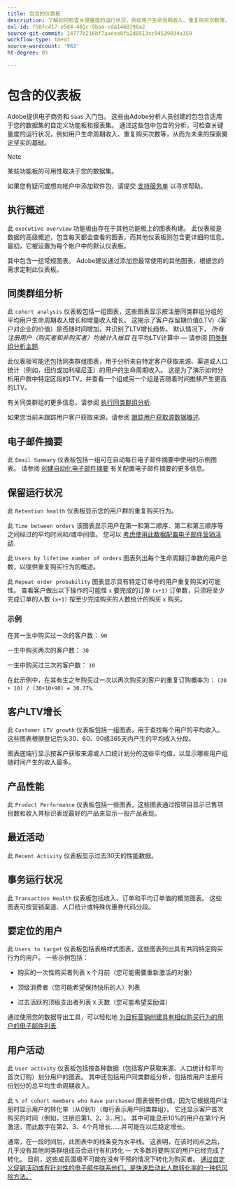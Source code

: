 ```yaml
---
title: 包含的仪表板
description: 了解如何检查关键量度的运行状况，例如用户生命周期收入、重复购买次数等，从而为未来的探索奠定坚实的基础。
exl-id: f50fc417-e5d4-401c-9baa-cda1468196a2
source-git-commit: 14777b216bf7aaeea0fb2d0513cc94539034a359
workflow-type: tm+mt
source-wordcount: '962'
ht-degree: 0%

---
```


# 包含的仪表板

Adobe提供电子商务和 `SaaS` 入门包。 这些由Adobe分析人员创建的包包含适用于您的数据集的自定义功能板和报表集。 通过这些包中包含的分析，可检查关键量度的运行状况，例如用户生命周期收入、重复购买次数等，从而为未来的探索奠定坚实的基础。

>[!NOTE]
>
>某些功能板的可用性取决于您的数据集。

如果您有疑问或想向帐户中添加软件包，请提交 [支持服务单](https://experienceleague.adobe.com/docs/commerce-knowledge-base/kb/troubleshooting/miscellaneous/mbi-service-policies.html?lang=en) 以寻求帮助。

## 执行概述

此 `executive overview` 功能板由存在于其他功能板上的图表构建。 此仪表板是数据的高级概述，包含每天都会查看的图表，而其他仪表板则包含更详细的信息。 最初，它被设置为每个帐户中的默认仪表板。

其中包含一组常规图表。 Adobe建议通过添加您最常使用的其他图表，根据您的需求定制此仪表板。

## 同类群组分析

此 `cohort analysis` 仪表板包括一组图表，这些图表显示按注册同类群组分组的平均用户生命周期收入增长和增量收入增长。 这揭示了客户存留期价值(LTV)（客户对企业的价值）是否随时间增加，并识别了LTV增长趋势。 默认情况下， *所有注册用户（购买者和非购买者）均被计入帐目* 在平均LTV计算中 — 请参阅 [同类群组分析主题](../../data-analyst/dev-reports/cohort-rpt-bldr.md).

此仪表板可能还包括同类群组图表，用于分析来自特定客户获取来源、渠道或人口统计（例如，纽约或加利福尼亚）的用户的生命周期收入。 这是为了演示如何分析用户群中特定区段的LTV，并查看一个组或另一个组是否随着时间推移产生更高的LTV。

有关同类群组的更多信息，请参阅 [执行同类群组分析](../../data-analyst/dev-reports/cohort-rpt-bldr.md).

如果您当前未跟踪用户客户获取来源，请参阅 [跟踪用户获取源数据概述](../../data-analyst/analysis/google-track-user-acq.md).

## 电子邮件摘要

此 `Email Summary` 仪表板包括一组可在自动每日电子邮件摘要中使用的示例图表。 请参阅 [创建自动化电子邮件摘要](../../data-user/export-data/email-summaries.md) 有关配置电子邮件摘要的更多信息。  

## 保留运行状况

此 `Retention health` 仪表板显示您的用户群的重复购买行为。

此 `Time between orders` 该图表显示用户在第一和第二顺序、第二和第三顺序等之间经过的平均时间和/或中间值。 您可以 [考虑使用此数据配置电子邮件营销活动](http://blog.rjmetrics.com/acting-on-marketing-data-in-your-rjmetrics-online-dashboard/).

此 `Users by lifetime number of orders` 图表列出每个生命周期订单数的用户总数，以提供重复购买行为的概述。  

此 `Repeat order probability` 图表显示具有特定订单号的用户重复购买的可能性。 查看客户做出以下操作的可能性 `x` 要完成的订单 `(x+1)` 订单数，只须将至少完成订单的人数 `(x+1)` 按至少完成购买的人数统计的购买 `x` 购买。

### 示例

在其一生中购买过一次的客户数： `90`

一生中购买两次的客户数： `30`

一生中购买过三次的客户数： `10`

在此示例中，在其有生之年购买过一次以再次购买的客户的重复订购概率为： `(30 + 10) / (30+10+90) = 30.77%`.

## 客户LTV增长

此 `Customer LTV growth` 仪表板包括一组图表，用于查找每个用户的平均收入。 这些图表根据登记后头30、60、90或365天内产生的平均收入分段。  

图表底端行显示按客户获取来源或人口统计划分的这些平均值，以显示哪些用户组随时间产生的收入最多。

## 产品性能

此 `Product Performance` 仪表板包括一些图表，这些图表通过按项目显示已售项目数和收入并标识表现最好的产品来显示一般产品表现。

## 最近活动

此 `Recent Activity` 仪表板显示过去30天的性能数据。

## 事务运行状况

此 `Transaction Health` 仪表板包括收入、订单和平均订单值的概览图表。 这些图表可按营销渠道、人口统计或特殊优惠券代码分段。

## 要定位的用户

此 `Users to target` 仪表板包括表格样式图表，这些图表列出具有共同特定购买行为的用户。 一些示例包括：

* 购买的一次性购买者列表 `X` 个月前（您可能需要重新激活的对象）

* 顶级消费者（您可能希望保持快乐的人）列表

* 过去活跃的顶级支出者列表 `X` 天数（您可能希望奖励谁）

通过使用您的数据导出工具，可以轻松地 [为目标营销创建具有相似购买行为的用户的电子邮件列表](http://blog.rjmetrics.com/creating-contact-lists-for-top-customers/).

## 用户活动

此 `User activity` 仪表板包括按各种数据（包括客户获取来源、人口统计和平均首次订购）划分用户的图表。 其中还包括用户同类群组分析，包括按用户注册月份划分的总平均生命周期收入。

此 `% of cohort members who have purchased` 图表很有价值，因为它根据用户注册时显示用户的转化率（从0到1）（每行表示用户同类群组）。 它还显示客户首次购买的时间（例如，注册后第1、2、3...月）。 其中可能显示10%的用户在第1个月激活，而此数字在第2、3、4个月增长……并可能在以后稳定增长。

通常，在一段时间后，此图表中的线条变为水平线。 这表明，在该时间点之后，几乎没有其他同类群组成员会进行有机转化 — 大多数将要购买的用户已经完成了转化。 目前，这些成员国极不可能在没有干预的情况下转化为购买者。 [通过自定义促销活动或有针对性的电子邮件联系他们，是快速启动此人群转化率的一种低风险方法。](http://blog.rjmetrics.com/acting-on-marketing-data-in-your-rjmetrics-online-dashboard/)
